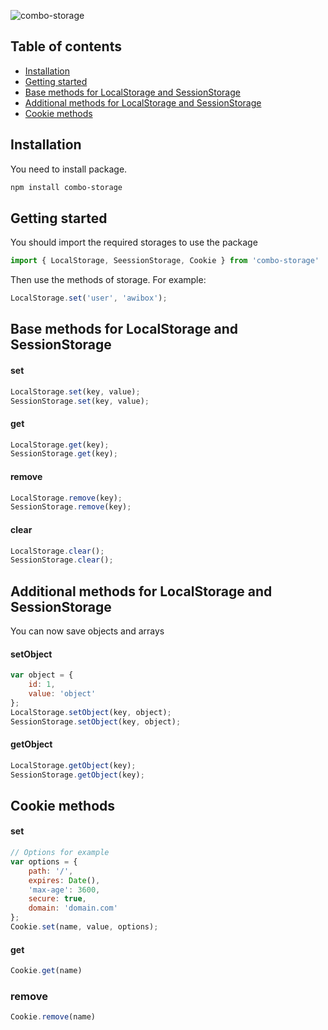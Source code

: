 ![combo-storage](https://repository-images.githubusercontent.com/228675568/0c2f3900-2426-11ea-91c3-ce97fdf2164c)

## Table of contents
* [Installation](#installation)
* [Getting started](#gettingstarted)
* [Base methods for LocalStorage and SessionStorage](#basemetnods)
* [Additional methods for LocalStorage and SessionStorage](#additionalmetnods)
* [Cookie methods](#cookie)

<a name="installation"></a>
## Installation
You need to install package.
```bash
npm install combo-storage
```

<a name="gettingstarted"></a>
## Getting started
You should import the required storages to use the package
```js
import { LocalStorage, SeessionStorage, Cookie } from 'combo-storage'
```
Then use the methods of storage. For example:
```js
LocalStorage.set('user', 'awibox');
```

<a name="basemetnods"></a>
## Base methods for LocalStorage and SessionStorage
#### set
```js
LocalStorage.set(key, value);
SessionStorage.set(key, value);
```
#### get
```js
LocalStorage.get(key);
SessionStorage.get(key);
```
#### remove
```js
LocalStorage.remove(key);
SessionStorage.remove(key);
```
#### сlear
```js
LocalStorage.clear();
SessionStorage.clear();
```
<a name="additionalmetnods"></a>
## Additional methods for LocalStorage and SessionStorage
You can now save objects and arrays
#### setObject
```js
var object = {
    id: 1,
    value: 'object'
};
LocalStorage.setObject(key, object);
SessionStorage.setObject(key, object);
```
#### getObject
```js
LocalStorage.getObject(key);
SessionStorage.getObject(key);
```
<a name="cookie"></a>
## Cookie methods
#### set
```js
// Options for example
var options = {
    path: '/',
    expires: Date(),
    'max-age': 3600,
    secure: true,
    domain: 'domain.com'
};
Cookie.set(name, value, options);
```
#### get
```js
Cookie.get(name)
```
### remove
```js
Cookie.remove(name)
```
